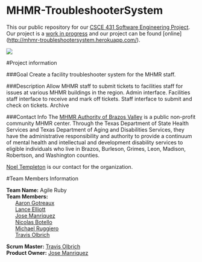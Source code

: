 # MHMR-TroubleshooterSystem
This our public repository for our [CSCE 431 Software Engineering Project](http://courses.cse.tamu.edu/csce431/walker/). Our project is a [work in progress](https://www.pivotaltracker.com/projects/1291382/overview) and our project can be found [online] (http://mhmr-troubleshootersystem.herokuapp.com/).


<img src="http://c1.staticflickr.com/9/8630/16705671331_6fbb523c12_b.jpg" />

#Project information

###Goal
Create a facility troubleshooter system for the MHMR staff. 

###Description
Allow MHMR staff to submit tickets to facilities staff for issues at various MHMR buildings in the region. Admin interface. Facilities staff interface to receive and mark off tickets. Staff interface to submit and check on tickets. Archive 

###Contact Info
The [MHMR Authority of Brazos Valley](http://mhmrabv.org/) is a public non-profit community MHMR center. Through the Texas Department of State Health Services and Texas Department of Aging and Disabilities Services, they have the administrative responsibility and authority to provide a continuum of mental health and intellectual and development disability services to eligible individuals who live in Brazos, Burleson, Grimes, Leon, Madison, Robertson, and Washington counties. 

[Noel Templeton](mailto:ntempleton@mhmrabv.org) is our contact for the organization. 


#Team Members Information

**Team Name:** Agile Ruby   
**Team Members:**    
&nbsp;&nbsp;&nbsp;&nbsp;&nbsp;&nbsp;[Aaron Gotreaux](https://github.com/atgotreaux)     
&nbsp;&nbsp;&nbsp;&nbsp;&nbsp;&nbsp;[Lance Elliott](https://github.com/renzigalenzi)      
&nbsp;&nbsp;&nbsp;&nbsp;&nbsp;&nbsp;[Jose Manriquez](https://github.com/josejlm2)       
&nbsp;&nbsp;&nbsp;&nbsp;&nbsp;&nbsp;[Nicolas Botello](https://github.com/bote795)    
&nbsp;&nbsp;&nbsp;&nbsp;&nbsp;&nbsp;[Michael Ruggiero](https://github.com/Ruggiero3x)    
&nbsp;&nbsp;&nbsp;&nbsp;&nbsp;&nbsp;[Travis Olbrich](https://github.com/travisolbrich)    

**Scrum Master:** [Travis Olbrich](https://github.com/travisolbrich)      
**Product Owner:** [Jose Manriquez](https://github.com/josejlm2)

